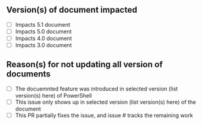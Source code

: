 <!--
If this doc issue is for content OUTSIDE of /reference folder (such as DSC, WMF etc.), there is no need to fill this template. Please delete the template before submitting the PR.

If this doc issue is for content UNDER /reference folder, please fill out this template:
-->
Version(s) of document impacted
------------------------------
- [ ] Impacts 5.1 document
- [ ] Impacts 5.0 document
- [ ] Impacts 4.0 document
- [ ] Impacts 3.0 document

<!--
If the PR is fixing only a subset of document version(s), please explain why by picking appropriate items in the list below
If the PR is fixing all the document version(s), please delete the list/options below
-->
Reason(s) for not updating all version of documents
--------------------------------------------------
- [ ] The docuemnted feature was introduced in selected version (list version(s) here) of PowerShell
- [ ] This issue only shows up in selected version (list version(s) here) of the document
- [ ] This PR partially fixes the issue, and issue #<insert here> tracks the remaining work
